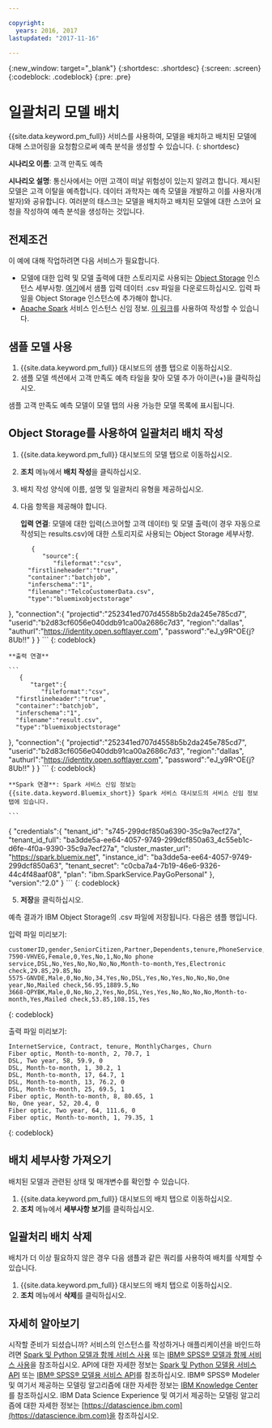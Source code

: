 ```yaml
---

copyright:
  years: 2016, 2017
lastupdated: "2017-11-16"

---
```


{:new_window: target="_blank"}
{:shortdesc: .shortdesc}
{:screen: .screen}
{:codeblock: .codeblock}
{:pre: .pre}

# 일괄처리 모델 배치

{{site.data.keyword.pm_full}} 서비스를 사용하여, 모델을 배치하고 배치된 모델에 대해 스코어링을 요청함으로써 예측 분석을 생성할 수 있습니다.
{: shortdesc}


**시나리오 이름**: 고객 만족도 예측

**시나리오 설명**: 통신사에서는 어떤 고객이 떠날 위험성이 있는지 알려고 합니다. 제시된 모델은 고객 이탈을 예측합니다. 데이터 과학자는 예측 모델을 개발하고 이를 사용자(개발자)와 공유합니다. 여러분의 태스크는
모델을 배치하고 배치된 모델에 대한 스코어 요청을 작성하여 예측 분석을 생성하는 것입니다. 

## 전제조건

이 예에 대해 작업하려면 다음 서비스가 필요합니다. 

* 모델에 대한 입력 및 모델 출력에 대한 스토리지로 사용되는 [Object Storage](https://console.bluemix.net/catalog/services/object-storage) 인스턴스 세부사항. [여기](https://raw.githubusercontent.com/pmservice/wml-sample-models/master/spark/customer-satisfaction-prediction/data/scoreInput.csv)에서 샘플 입력 데이터 .csv 파일을 다운로드하십시오. 입력 파일을 Object Storage 인스턴스에 추가해야 합니다. 
* [Apache Spark](https://console.bluemix.net/catalog/services/apache-spark) 서비스 인스턴스 신임 정보. [이 링크](https://console.bluemix.net/catalog/services/apache-spark)를 사용하여 작성할 수 있습니다. 


## 샘플 모델 사용

1.  {{site.data.keyword.pm_full}} 대시보드의 샘플 탭으로 이동하십시오. 
2.  샘플 모델 섹션에서 고객 만족도 예측 타일을 찾아 모델 추가 아이콘(+)을 클릭하십시오. 

샘플 고객 만족도 예측 모델이 모델 탭의 사용 가능한 모델 목록에 표시됩니다. 

## Object Storage를 사용하여 일괄처리 배치 작성

1.  {{site.data.keyword.pm_full}} 대시보드의 모델 탭으로 이동하십시오. 
2.  **조치** 메뉴에서 **배치 작성**을 클릭하십시오.
3.  배치 작성 양식에 이름, 설명 및 일괄처리 유형을 제공하십시오. 
4.  다음 항목을 제공해야 합니다. 

    **입력 연결**: 모델에 대한 입력(스코어할 고객 데이터) 및 모델 출력(이 경우 자동으로 작성되는 results.csv)에 대한 스토리지로 사용되는 Object Storage 세부사항. 

    ```
       {
          "source":{
             "fileformat":"csv",
      "firstlineheader":"true",
      "container":"batchjob",
      "inferschema":"1",
      "filename":"TelcoCustomerData.csv",
      "type":"bluemixobjectstorage"
   },
          "connection":{
             "projectid":"252341ed707d4558b5b2da245e785cd7",
             "userid":"b2d83cf6056e040ddb91ca00a2686c7d3",
             "region":"dallas",
             "authurl":"https://identity.open.softlayer.com",
             "password":"eJ_y9R^OE{j?8Ub!!"
          }
       }
    ```
    {: codeblock}

    **출력 연결**

    ```
       {
          "target":{
             "fileformat":"csv",
      "firstlineheader":"true",
      "container":"batchjob",
      "inferschema":"1",
      "filename":"result.csv",
      "type":"bluemixobjectstorage"
   },
          "connection":{
             "projectid":"252341ed707d4558b5b2da245e785cd7",
             "userid":"b2d83cf6056e040ddb91ca00a2686c7d3",
             "region":"dallas",
             "authurl":"https://identity.open.softlayer.com",
             "password":"eJ_y9R^OE{j?8Ub!!"
          }
       }
    ```
    {: codeblock}

    **Spark 연결**: Spark 서비스 신임 정보는 {{site.data.keyword.Bluemix_short}} Spark 서비스 대시보드의 서비스 신임 정보 탭에 있습니다. 

    ```
{
    "credentials":{
            "tenant_id": "s745-299dcf850a6390-35c9a7ecf27a",
      "tenant_id_full": "ba3dde5a-ee64-4057-9749-299dcf850a63_4c55eb1c-d6fe-4f0a-9390-35c9a7ecf27a",
      "cluster_master_url": "https://spark.bluemix.net",
      "instance_id": "ba3dde5a-ee64-4057-9749-299dcf850a63",
      "tenant_secret": "c0cba7a4-7b19-46e6-9326-44c4f48aaf08",
      "plan": "ibm.SparkService.PayGoPersonal"
    },
    "version":"2.0"
}
    ```
    {: codeblock}

5.  **저장**을 클릭하십시오.

예측 결과가 IBM Object Storage의 .csv 파일에 저장됩니다. 다음은 샘플 행입니다.

입력 파일 미리보기:

```
customerID,gender,SeniorCitizen,Partner,Dependents,tenure,PhoneService,MultipleLines,InternetService,OnlineSecurity,OnlineBackup,DeviceProtection,TechSupport,StreamingTV,StreamingMovies,Contract,PaperlessBilling,PaymentMethod,MonthlyCharges,TotalCharges,Churn
7590-VHVEG,Female,0,Yes,No,1,No,No phone service,DSL,No,Yes,No,No,No,No,Month-to-month,Yes,Electronic check,29.85,29.85,No
5575-GNVDE,Male,0,No,No,34,Yes,No,DSL,Yes,No,Yes,No,No,No,One year,No,Mailed check,56.95,1889.5,No
3668-QPYBK,Male,0,No,No,2,Yes,No,DSL,Yes,Yes,No,No,No,No,Month-to-month,Yes,Mailed check,53.85,108.15,Yes
```
{: codeblock}

출력 파일 미리보기:

```
InternetService, Contract, tenure, MonthlyCharges, Churn
Fiber optic, Month-to-month, 2, 70.7, 1
DSL, Two year, 58, 59.9, 0
DSL, Month-to-month, 1, 30.2, 1
DSL, Month-to-month, 17, 64.7, 1
DSL, Month-to-month, 13, 76.2, 0
DSL, Month-to-month, 25, 69.5, 1
Fiber optic, Month-to-month, 8, 80.65, 1
No, One year, 52, 20.4, 0
Fiber optic, Two year, 64, 111.6, 0
Fiber optic, Month-to-month, 1, 79.35, 1
```
{: codeblock}


## 배치 세부사항 가져오기

배치된 모델과 관련된 상태 및 매개변수를 확인할 수 있습니다.

1. {{site.data.keyword.pm_full}} 대시보드의 배치 탭으로 이동하십시오.
2. **조치** 메뉴에서 **세부사항 보기**를 클릭하십시오.

## 일괄처리 배치 삭제

배치가 더 이상 필요하지 않은 경우 다음 샘플과 같은 쿼리를 사용하여
배치를 삭제할 수 있습니다.

1. {{site.data.keyword.pm_full}} 대시보드의 배치 탭으로 이동하십시오.
2. **조치** 메뉴에서 **삭제**를 클릭하십시오.

## 자세히 알아보기

시작할 준비가 되셨습니까? 서비스의 인스턴스를 작성하거나 애플리케이션을 바인드하려면 [Spark 및 Python 모델과 함께 서비스 사용](using_pm_service_dsx.html) 또는 [IBM® SPSS® 모델과 함께 서비스 사용](using_pm_service.html)을 참조하십시오.
API에 대한 자세한 정보는 [Spark 및 Python 모델용 서비스 API](pm_service_api_spark.html) 또는 [IBM® SPSS® 모델용 서비스 API](pm_service_api_spss.html)를 참조하십시오. IBM® SPSS® Modeler 및 여기서 제공하는 모델링 알고리즘에 대한 자세한 정보는
[IBM Knowledge Center](https://www.ibm.com/support/knowledgecenter/SS3RA7)를 참조하십시오. IBM Data Science Experience 및 여기서 제공하는 모델링 알고리즘에 대한 자세한 정보는 [https://datascience.ibm.com](https://datascience.ibm.com)을 참조하십시오.
